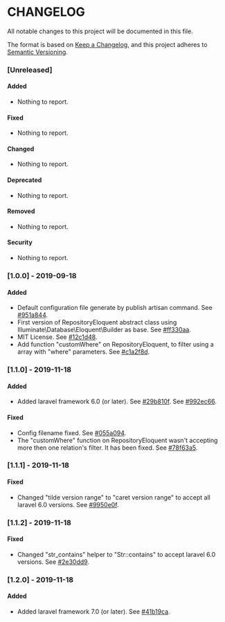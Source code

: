 CHANGELOG
=========
All notable changes to this project will be documented in this file.

The format is based on [Keep a Changelog](https://keepachangelog.com/en/1.0.0/),
and this project adheres to [Semantic Versioning](https://semver.org/spec/v2.0.0.html).

### [Unreleased]
#### Added
- Nothing to report.
  
#### Fixed
- Nothing to report.

#### Changed
- Nothing to report.

#### Deprecated
- Nothing to report.

#### Removed
- Nothing to report.

#### Security
- Nothing to report.

### [1.0.0] - 2019-09-18
#### Added
- Default configuration file generate by publish artisan command.
  See [#951a844](https://github.com/tbitencourt/laravel-repository-eloquent/commit/951a8445b018ef54b46b34f4bb316e840e92971c).
- First version of RepositoryEloquent abstract class using Illuminate\Database\Eloquent\Builder as base.
  See [#ff330aa](https://github.com/tbitencourt/laravel-repository-eloquent/commit/ff330aac6f189ae7cacd27d748f3409209bbf8c7).
- MIT License.
  See [#12c1d48](https://github.com/tbitencourt/laravel-repository-eloquent/commit/12c1d48ed736a5e830778530d9e6a408b6397550).
- Add function "customWhere" on RepositoryEloquent, to filter using a array with "where" parameters.
  See [#c1a2f8d](https://github.com/tbitencourt/laravel-repository-eloquent/commit/c1a2f8d3dcf729acdaf92a94440a4f2a9f4efd0e).

### [1.1.0] - 2019-11-18
#### Added
- Added laravel framework 6.0 (or later).
  See [#29b810f](https://github.com/tbitencourt/laravel-repository-eloquent/commit/29b810fadd3a1b59372080dc346ba68c8736f509).
  See [#992ec66](https://github.com/tbitencourt/laravel-repository-eloquent/commit/992ec66b4c78864e7bf73b345440cb6b8101a6ea).

#### Fixed
- Config filename fixed.
  See [#055a094](https://github.com/tbitencourt/laravel-repository-eloquent/commit/055a0941f35cd9a3b1ff79e5351d33ed1e5eba06).
- The "customWhere" function on RepositoryEloquent wasn't accepting more then one relation's filter. It has been fixed.
  See [#78f63a5](https://github.com/tbitencourt/laravel-repository-eloquent/commit/78f63a55f4d87c12579afdd7f631cd14c48cc016).

### [1.1.1] - 2019-11-18
#### Fixed
- Changed "tilde version range" to "caret version range" to accept all laravel 6.0 versions.
  See [#9950e0f](https://github.com/tbitencourt/laravel-repository-eloquent/commit/9950e0f53fb5070985615bd1bfd854e2e0d1830d).

### [1.1.2] - 2019-11-18
#### Fixed
- Changed "str_contains" helper to "Str::contains" to accept laravel 6.0 versions.
  See [#2e30dd9](https://github.com/tbitencourt/laravel-repository-eloquent/commit/2e30dd982d7dab3d05cc7e6335fd184d3f67386c).

### [1.2.0] - 2019-11-18
#### Added
- Added laravel framework 7.0 (or later).
  See [#41b19ca](https://github.com/tbitencourt/laravel-repository-eloquent/commit/41b19ca79f50fb2973656e1f618f4dc131081910).
